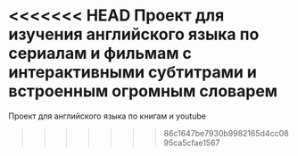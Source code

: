 <<<<<<< HEAD
Проект для изучения английского языка по сериалам и фильмам с интерактивными субтитрами и встроенным огромным словарем
=======
Проект для английского языка по книгам и youtube
>>>>>>> 86c1647be7930b9982165d4cc0895ca5cfae1567
